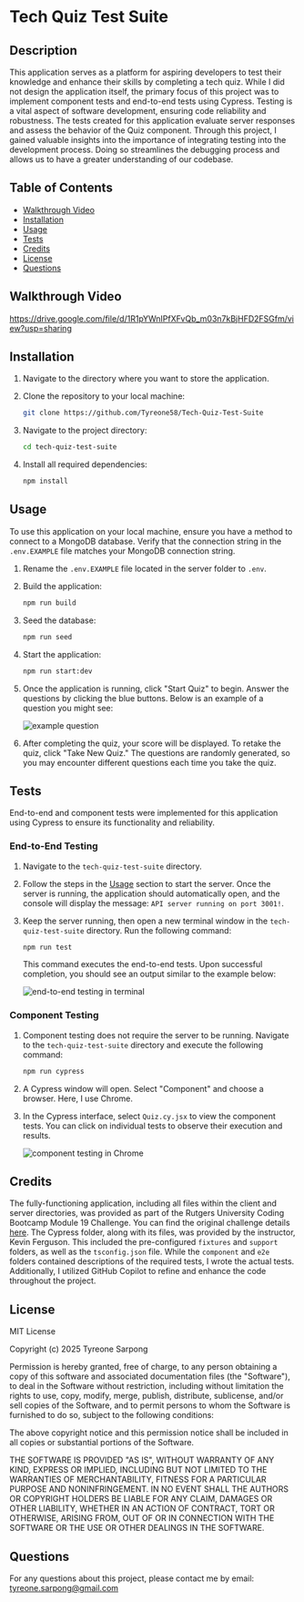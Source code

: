 # Tech Quiz Test Suite

## Description

This application serves as a platform for aspiring developers to test their knowledge and enhance their skills by completing a tech quiz. While I did not design the application itself, the primary focus of this project was to implement component tests and end-to-end tests using Cypress. Testing is a vital aspect of software development, ensuring code reliability and robustness. The tests created for this application evaluate server responses and assess the behavior of the Quiz component. Through this project, I gained valuable insights into the importance of integrating testing into the development process. Doing so streamlines the debugging process and allows us to have a greater understanding of our codebase.

## Table of Contents

- [Walkthrough Video](#walkthrough-video)
- [Installation](#installation)
- [Usage](#usage)
- [Tests](#tests)
- [Credits](#credits)
- [License](#license)
- [Questions](#questions)

## Walkthrough Video

https://drive.google.com/file/d/1R1pYWnIPfXFvQb_m03n7kBjHFD2FSGfm/view?usp=sharing

## Installation

1. Navigate to the directory where you want to store the application.

2. Clone the repository to your local machine:

   ```sh
   git clone https://github.com/Tyreone58/Tech-Quiz-Test-Suite
   ```

3. Navigate to the project directory:

   ```sh
   cd tech-quiz-test-suite
   ```

4. Install all required dependencies:

   ```sh
   npm install
   ```

## Usage
To use this application on your local machine, ensure you have a method to connect to a MongoDB database. Verify that the connection string in the `.env.EXAMPLE` file matches your MongoDB connection string.

1. Rename the `.env.EXAMPLE` file located in the server folder to `.env`.

2. Build the application:

   ```sh
   npm run build
   ```

3. Seed the database:

   ```sh
   npm run seed
   ```

4. Start the application:

   ```sh
   npm run start:dev
   ```

5. Once the application is running, click "Start Quiz" to begin. Answer the questions by clicking the blue buttons. Below is an example of a question you might see:

   ![example question](./assets/question.png)

6. After completing the quiz, your score will be displayed. To retake the quiz, click "Take New Quiz." The questions are randomly generated, so you may encounter different questions each time you take the quiz.

## Tests

End-to-end and component tests were implemented for this application using Cypress to ensure its functionality and reliability.

### End-to-End Testing

1. Navigate to the `tech-quiz-test-suite` directory.

2. Follow the steps in the [Usage](#usage) section to start the server. Once the server is running, the application should automatically open, and the console will display the message: `API server running on port 3001!`.

3. Keep the server running, then open a new terminal window in the `tech-quiz-test-suite` directory. Run the following command:

   ```sh
   npm run test
   ```

   This command executes the end-to-end tests. Upon successful completion, you should see an output similar to the example below:

   ![end-to-end testing in terminal](./assets/e2e.png)

### Component Testing

1. Component testing does not require the server to be running. Navigate to the `tech-quiz-test-suite` directory and execute the following command:

   ```sh
   npm run cypress
   ```

2. A Cypress window will open. Select "Component" and choose a browser. Here, I use Chrome.

3. In the Cypress interface, select `Quiz.cy.jsx` to view the component tests. You can click on individual tests to observe their execution and results.

   ![component testing in Chrome](./assets/Components.png)

## Credits

The fully-functioning application, including all files within the client and server directories, was provided as part of the Rutgers University Coding Bootcamp Module 19 Challenge. You can find the original challenge details [here](https://bootcampspot.instructure.com/courses/6369/assignments/90367?module_item_id=1341605). The Cypress folder, along with its files, was provided by the instructor, Kevin Ferguson. This included the pre-configured `fixtures` and `support` folders, as well as the `tsconfig.json` file. While the `component` and `e2e` folders contained descriptions of the required tests, I wrote the actual tests. Additionally, I utilized GitHub Copilot to refine and enhance the code throughout the project.

## License

MIT License

Copyright (c) 2025 Tyreone Sarpong

Permission is hereby granted, free of charge, to any person obtaining a copy
of this software and associated documentation files (the "Software"), to deal
in the Software without restriction, including without limitation the rights
to use, copy, modify, merge, publish, distribute, sublicense, and/or sell
copies of the Software, and to permit persons to whom the Software is
furnished to do so, subject to the following conditions:

The above copyright notice and this permission notice shall be included in all
copies or substantial portions of the Software.

THE SOFTWARE IS PROVIDED "AS IS", WITHOUT WARRANTY OF ANY KIND, EXPRESS OR
IMPLIED, INCLUDING BUT NOT LIMITED TO THE WARRANTIES OF MERCHANTABILITY,
FITNESS FOR A PARTICULAR PURPOSE AND NONINFRINGEMENT. IN NO EVENT SHALL THE
AUTHORS OR COPYRIGHT HOLDERS BE LIABLE FOR ANY CLAIM, DAMAGES OR OTHER
LIABILITY, WHETHER IN AN ACTION OF CONTRACT, TORT OR OTHERWISE, ARISING FROM,
OUT OF OR IN CONNECTION WITH THE SOFTWARE OR THE USE OR OTHER DEALINGS IN THE
SOFTWARE.


## Questions

For any questions about this project, please contact me by email: tyreone.sarpong@gmail.com